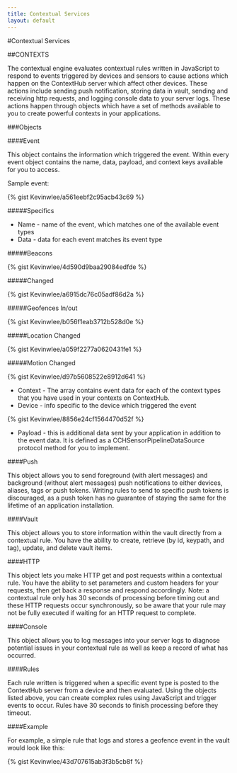 ```yaml
---
title: Contextual Services
layout: default
---
```

#Contextual Services

##CONTEXTS

The contextual engine evaluates contextual rules written in JavaScript to respond to events triggered by devices and sensors to cause actions which happen on the ContextHub server which affect other devices. These actions include sending push notification, storing data in vault, sending and receiving http requests, and logging console data to your server logs. These actions happen through objects which have a set of methods available to you to create powerful contexts in your applications.

###Objects

####Event

This object contains the information which triggered the event. Within every event object contains the name, data, payload, and context keys available for you to access.

Sample event:

{% gist Kevinwlee/a561eebf2c95acb43c69 %}

#####Specifics

* Name - name of the event, which matches one of the available event types
* Data - data for each event matches its event type

#####Beacons

{% gist Kevinwlee/4d590d9baa29084edfde %}

#####Changed

{% gist Kevinwlee/a6915dc76c05adf86d2a %}

#####Geofences In/out

{% gist Kevinwlee/b056f1eab3712b528d0e %}

#####Location Changed

{% gist Kevinwlee/a059f2277a0620431fe1 %}

#####Motion Changed

{% gist Kevinwlee/d97b5608522e8912d641 %}

* Context - The array contains event data for each of the context types that you have used in your contexts on ContextHub.
* Device - info specific to the device which triggered the event

{% gist Kevinwlee/8856e24cf1564470d52f %}

* Payload - this is additional data sent by your application in addition to the event data. It is defined as a CCHSensorPipelineDataSource protocol method for you to implement.

####Push

This object allows you to send foreground (with alert messages) and background (without alert messages) push notifications to either devices, aliases, tags or push tokens. Writing rules to send to specific push tokens is discouraged, as a push token has no guarantee of staying the same for the lifetime of an application installation.

####Vault

This object allows you to store information within the vault directly from a contextual rule. You have the ability to create, retrieve (by id, keypath, and tag), update, and delete vault items.

####HTTP

This object lets you make HTTP get and post requests within a contextual rule. You have the ability to set parameters and custom headers for your requests, then get back a response and respond accordingly. Note: a contextual rule only has 30 seconds of processing before timing out and these HTTP requests occur synchronously, so be aware that your rule may not be fully executed if waiting for an HTTP request to complete.

####Console

This object allows you to log messages into your server logs to diagnose potential issues in your contextual rule as well as keep a record of what has occurred.

####Rules

Each rule written is triggered when a specific event type is posted to the ContextHub server from a device and then evaluated. Using the objects listed above, you can create complex rules using JavaScript and trigger events to occur. Rules have 30 seconds to finish processing before they timeout.

####Example

For example, a simple rule that logs and stores a geofence event in the vault would look like this:

{% gist Kevinwlee/43d707615ab3f3b5cb8f %}